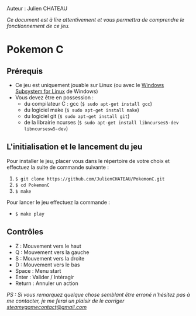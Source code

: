 Auteur : Julien CHATEAU

_Ce document est à lire attentivement et vous permettra de comprendre le fonctionnement de ce jeu._

# __Pokemon C__

## Prérequis

* Ce jeu est uniquement jouable sur Linux (ou avec le [Windows Subsystem for Linux](https://en.wikipedia.org/wiki/Windows_Subsystem_for_Linux) de Windows)
* Vous devez être en possession :
  * du compilateur C : gcc (`$ sudo apt-get install gcc`)
  * du logiciel make (`$ sudo apt-get install make`)
  * du logiciel git (`$ sudo apt-get install git`)
  * de la librairie ncurses (`$ sudo apt-get install libncurses5-dev libncursesw5-dev`)

## L'initialisation et le lancement du jeu

Pour installer le jeu, placer vous dans le répertoire de votre choix et effectuez la suite de commande suivante :

1. `$ git clone https://github.com/JulienCHATEAU/PokemonC.git`
2. `$ cd PokemonC`
3. `$ make`

Pour lancer le jeu effectuez la commande :

- `$ make play`

## Contrôles

- Z : Mouvement vers le haut
- Q : Mouvement vers la gauche
- S : Mouvement vers la droite
- D : Mouvement vers le bas
- Space : Menu start
- Enter : Valider / Intéragir
- Return : Annuler un action

*PS : Si vous remarquez quelque chose semblant être erroné n'hésitez pas à me contacter, je me ferai un plaisir de le corriger steamygamecontact@gmail.com*
